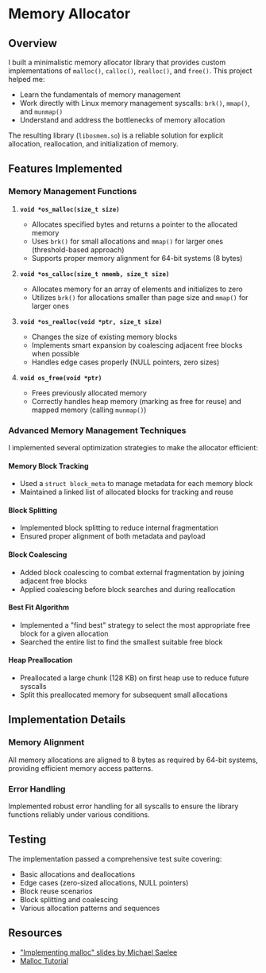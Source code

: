 # Memory Allocator

## Overview

I built a minimalistic memory allocator library that provides custom implementations of `malloc()`, `calloc()`, `realloc()`, and `free()`. This project helped me:

- Learn the fundamentals of memory management
- Work directly with Linux memory management syscalls: `brk()`, `mmap()`, and `munmap()`
- Understand and address the bottlenecks of memory allocation

The resulting library (`libosmem.so`) is a reliable solution for explicit allocation, reallocation, and initialization of memory.

## Features Implemented

### Memory Management Functions

1. **`void *os_malloc(size_t size)`**
   - Allocates specified bytes and returns a pointer to the allocated memory
   - Uses `brk()` for small allocations and `mmap()` for larger ones (threshold-based approach)
   - Supports proper memory alignment for 64-bit systems (8 bytes)

2. **`void *os_calloc(size_t nmemb, size_t size)`**
   - Allocates memory for an array of elements and initializes to zero
   - Utilizes `brk()` for allocations smaller than page size and `mmap()` for larger ones

3. **`void *os_realloc(void *ptr, size_t size)`**
   - Changes the size of existing memory blocks
   - Implements smart expansion by coalescing adjacent free blocks when possible
   - Handles edge cases properly (NULL pointers, zero sizes)

4. **`void os_free(void *ptr)`**
   - Frees previously allocated memory
   - Correctly handles heap memory (marking as free for reuse) and mapped memory (calling `munmap()`)

### Advanced Memory Management Techniques

I implemented several optimization strategies to make the allocator efficient:

#### Memory Block Tracking
- Used a `struct block_meta` to manage metadata for each memory block
- Maintained a linked list of allocated blocks for tracking and reuse

#### Block Splitting
- Implemented block splitting to reduce internal fragmentation
- Ensured proper alignment of both metadata and payload

#### Block Coalescing
- Added block coalescing to combat external fragmentation by joining adjacent free blocks
- Applied coalescing before block searches and during reallocation

#### Best Fit Algorithm
- Implemented a "find best" strategy to select the most appropriate free block for a given allocation
- Searched the entire list to find the smallest suitable free block

#### Heap Preallocation
- Preallocated a large chunk (128 KB) on first heap use to reduce future syscalls
- Split this preallocated memory for subsequent small allocations

## Implementation Details

### Memory Alignment
All memory allocations are aligned to 8 bytes as required by 64-bit systems, providing efficient memory access patterns.

### Error Handling
Implemented robust error handling for all syscalls to ensure the library functions reliably under various conditions.

## Testing

The implementation passed a comprehensive test suite covering:
- Basic allocations and deallocations
- Edge cases (zero-sized allocations, NULL pointers)
- Block reuse scenarios
- Block splitting and coalescing
- Various allocation patterns and sequences


## Resources

- ["Implementing malloc" slides by Michael Saelee](https://moss.cs.iit.edu/cs351/slides/slides-malloc.pdf)
- [Malloc Tutorial](https://danluu.com/malloc-tutorial/)
